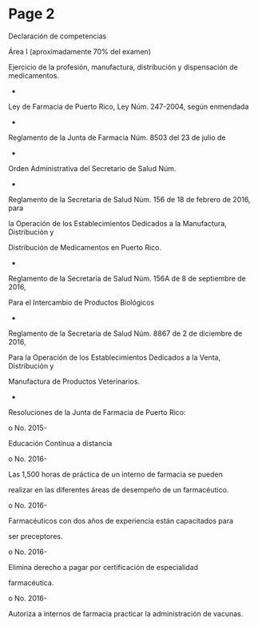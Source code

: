 # Page 2



Declaración de competencias

Área I (aproximadamente 70% del examen)

Ejercicio de la profesión, manufactura, distribución y dispensación de medicamentos.

-

Ley de Farmacia de Puerto Rico, Ley Núm. 247-2004, según enmendada

-

Reglamento de la Junta de Farmacia Núm. 8503 del 23 de julio de

-

Orden Administrativa del Secretario de Salud Núm.

-

Reglamento de la Secretaria de Salud Núm. 156 de 18 de febrero de 2016, para

la Operación de los Establecimientos Dedicados a la Manufactura, Distribución y

Distribución de Medicamentos en Puerto Rico.

-

Reglamento de la Secretaria de Salud Núm. 156A de 8 de septiembre de 2016,

Para el Intercambio de Productos Biológicos

-

Reglamento de la Secretaria de Salud Núm. 8867 de 2 de diciembre de 2016,

Para la Operación de los Establecimientos Dedicados a la Venta, Distribución y

Manufactura de Productos Veterinarios.

-

Resoluciones de la Junta de Farmacia de Puerto Rico:

o No. 2015-

Educación Continua a distancia

o No. 2016-

Las 1,500 horas de práctica de un interno de farmacia se pueden

realizar en las diferentes áreas de desempeño de un farmacéutico.

o No. 2016-

Farmacéuticos con dos años de experiencia están capacitados para

ser preceptores.

o No. 2016-

Elimina derecho a pagar por certificación de especialidad

farmacéutica.

o No. 2016-

Autoriza a internos de farmacia practicar la administración de vacunas.

